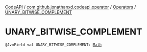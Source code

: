 [CodeAPI](../../index.md) / [com.github.jonathanxd.codeapi.operator](../index.md) / [Operators](index.md) / [UNARY_BITWISE_COMPLEMENT](.)

# UNARY_BITWISE_COMPLEMENT

`@JvmField val UNARY_BITWISE_COMPLEMENT: `[`Math`](../-operator/-math/index.md)